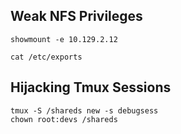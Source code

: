 ## Weak NFS Privileges

```shell-session
showmount -e 10.129.2.12
```
```shell-session
cat /etc/exports
```
## Hijacking Tmux Sessions

```shell-session
tmux -S /shareds new -s debugsess
chown root:devs /shareds
```
